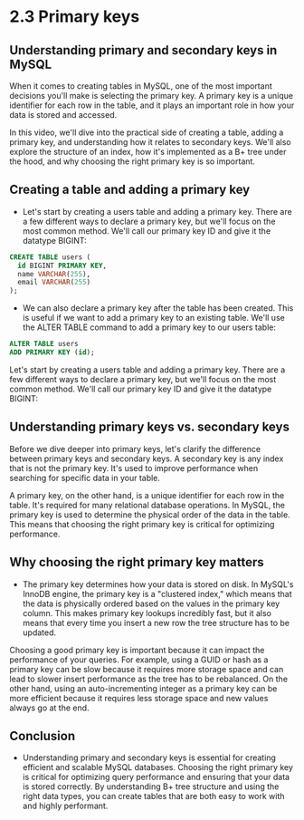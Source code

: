 # 2.3 Primary keys

## Understanding primary and secondary keys in MySQL

When it comes to creating tables in MySQL, one of the most important decisions you'll make is selecting the primary key. A primary key is a unique identifier for each row in the table, and it plays an important role in how your data is stored and accessed.

In this video, we'll dive into the practical side of creating a table, adding a primary key, and understanding how it relates to secondary keys. We'll also explore the structure of an index, how it's implemented as a B+ tree under the hood, and why choosing the right primary key is so important.

## Creating a table and adding a primary key

- Let's start by creating a users table and adding a primary key. There are a few different ways to declare a primary key, but we'll focus on the most common method. We'll call our primary key ID and give it the datatype BIGINT:

```sql
CREATE TABLE users (
  id BIGINT PRIMARY KEY,
  name VARCHAR(255),
  email VARCHAR(255)
);
```


- We can also declare a primary key after the table has been created. This is useful if we want to add a primary key to an existing table. We'll use the ALTER TABLE command to add a primary key to our users table:

```sql
ALTER TABLE users
ADD PRIMARY KEY (id);
```

Let's start by creating a users table and adding a primary key. There are a few different ways to declare a primary key, but we'll focus on the most common method. We'll call our primary key ID and give it the datatype BIGINT:
 
## Understanding primary keys vs. secondary keys

Before we dive deeper into primary keys, let's clarify the difference between primary keys and secondary keys. A secondary key is any index that is not the primary key. It's used to improve performance when searching for specific data in your table.

A primary key, on the other hand, is a unique identifier for each row in the table. It's required for many relational database operations. In MySQL, the primary key is used to determine the physical order of the data in the table. This means that choosing the right primary key is critical for optimizing performance.

## Why choosing the right primary key matters

- The primary key determines how your data is stored on disk. In MySQL's InnoDB engine, the primary key is a "clustered index," which means that the data is physically ordered based on the values in the primary key column. This makes primary key lookups incredibly fast, but it also means that every time you insert a new row the tree structure has to be updated.

Choosing a good primary key is important because it can impact the performance of your queries. For example, using a GUID or hash as a primary key can be slow because it requires more storage space and can lead to slower insert performance as the tree has to be rebalanced. On the other hand, using an auto-incrementing integer as a primary key can be more efficient because it requires less storage space and new values always go at the end.

## Conclusion

- Understanding primary and secondary keys is essential for creating efficient and scalable MySQL databases. Choosing the right primary key is critical for optimizing query performance and ensuring that your data is stored correctly. By understanding B+ tree structure and using the right data types, you can create tables that are both easy to work with and highly performant.